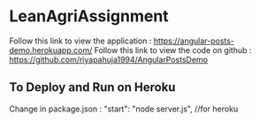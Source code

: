 # LeanAgriAssignment

Follow this link to view the application : https://angular-posts-demo.herokuapp.com/
Follow this link to view the code on github : https://github.com/riyapahuja1994/AngularPostsDemo 

## To Deploy and Run on Heroku
 Change in package.json : "start": "node server.js", //for heroku
